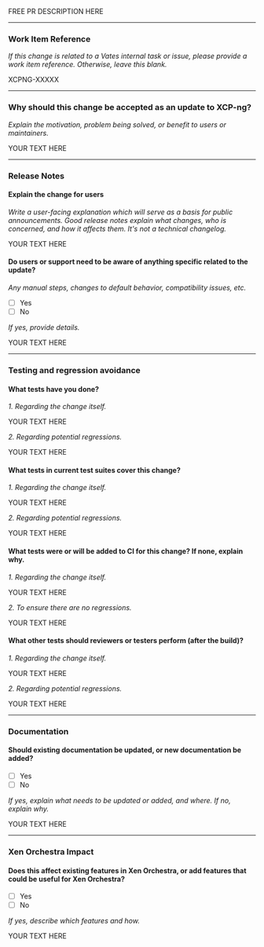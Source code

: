 FREE PR DESCRIPTION HERE

---

### Work Item Reference

_If this change is related to a Vates internal task or issue, please provide a work item reference. Otherwise, leave this blank._

XCPNG-XXXXX

---

### Why should this change be accepted as an update to XCP-ng?

_Explain the motivation, problem being solved, or benefit to users or maintainers._

YOUR TEXT HERE

---

### Release Notes

#### Explain the change for users

_Write a user-facing explanation which will serve as a basis for public announcements._
_Good release notes explain what changes, who is concerned, and how it affects them. It's not a technical changelog._

YOUR TEXT HERE

#### Do users or support need to be aware of anything specific related to the update?

_Any manual steps, changes to default behavior, compatibility issues, etc._

- [ ] Yes
- [ ] No

_If yes, provide details._

YOUR TEXT HERE

---

### Testing and regression avoidance

#### What tests have you done?

_1. Regarding the change itself._

YOUR TEXT HERE

_2. Regarding potential regressions._

YOUR TEXT HERE

#### What tests in current test suites cover this change?

_1. Regarding the change itself._

YOUR TEXT HERE

_2. Regarding potential regressions._

YOUR TEXT HERE

#### What tests were or will be added to CI for this change? If none, explain why.

_1. Regarding the change itself._

YOUR TEXT HERE

_2. To ensure there are no regressions._

YOUR TEXT HERE

#### What other tests should reviewers or testers perform (after the build)?

_1. Regarding the change itself._

YOUR TEXT HERE

_2. Regarding potential regressions._

YOUR TEXT HERE

---

### Documentation

#### Should existing documentation be updated, or new documentation be added?

- [ ] Yes
- [ ] No

_If yes, explain what needs to be updated or added, and where. If no, explain why._

YOUR TEXT HERE

---

### Xen Orchestra Impact

#### Does this affect existing features in Xen Orchestra, or add features that could be useful for Xen Orchestra?

- [ ] Yes
- [ ] No

_If yes, describe which features and how._

YOUR TEXT HERE
